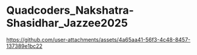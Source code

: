 # Quadcoders_Nakshatra-Shasidhar_Jazzee2025

https://github.com/user-attachments/assets/4a65aa41-56f3-4c48-8457-137389e1bc22

